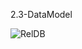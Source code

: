 2.3-DataModel

![RelDB](https://github.com/oleksandrblazhko/ai-213-ryabij/assets/101746597/870e9e6d-590a-425c-b978-0227c32abbd8)
